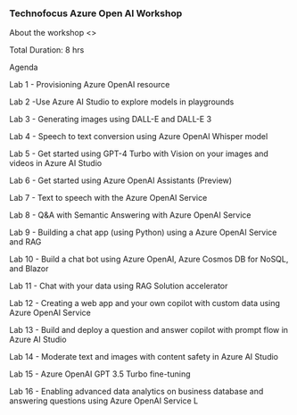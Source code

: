 ### Technofocus Azure Open AI Workshop 
About the workshop
<<Introduction>>

Total Duration: 8 hrs

Agenda 

Lab 1 - Provisioning Azure OpenAI resource

Lab 2 -Use Azure AI Studio to explore models in playgrounds 

Lab 3 - Generating images using DALL-E and DALL-E 3

Lab 4 - Speech to text conversion using Azure OpenAI Whisper model

Lab 5 - Get started using GPT-4 Turbo with Vision on your images and videos in Azure AI Studio

Lab 6 - Get started using Azure OpenAI Assistants (Preview)

Lab 7 - Text to speech with the Azure OpenAI Service

Lab 8 - Q&A with Semantic Answering with Azure OpenAI Service

Lab 9 - Building a chat app (using Python) using a Azure OpenAI Service and RAG

Lab 10 - Build a chat bot using Azure OpenAI, Azure Cosmos DB for NoSQL, and Blazor 

Lab 11 - Chat with your data using RAG Solution accelerator

Lab 12 - Creating a web app and your own copilot with custom data using Azure OpenAI Service 

Lab 13 - Build and deploy a question and answer copilot with prompt flow in Azure AI Studio 

Lab 14 - Moderate text and images with content safety in Azure AI Studio

Lab 15 - Azure OpenAI GPT 3.5 Turbo fine-tuning

Lab 16 - Enabling advanced data analytics on business database and answering questions using Azure OpenAI Service 
L
